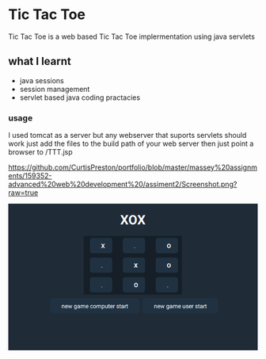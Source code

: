 # Tic Tac Toe



Tic Tac Toe is a web based Tic Tac Toe implermentation using java servlets 

## what I learnt 

- java sessions 
- session management
- servlet based java coding practacies 

### usage
I used tomcat as a server but any webserver that suports servlets should work
just add the files to the build path of your web server
then just point a browser to /TTT.jsp


https://github.com/CurtisPreston/portfolio/blob/master/massey%20assignments/159352-advanced%20web%20development%20/assiment2/Screenshot.png?raw=true

![screen shot](https://github.com/CurtisPreston/portfolio/blob/master/massey%20assignments/159352-advanced%20web%20development%20/assiment2/Screenshot.png?raw=true "Logo Title Text 1")

